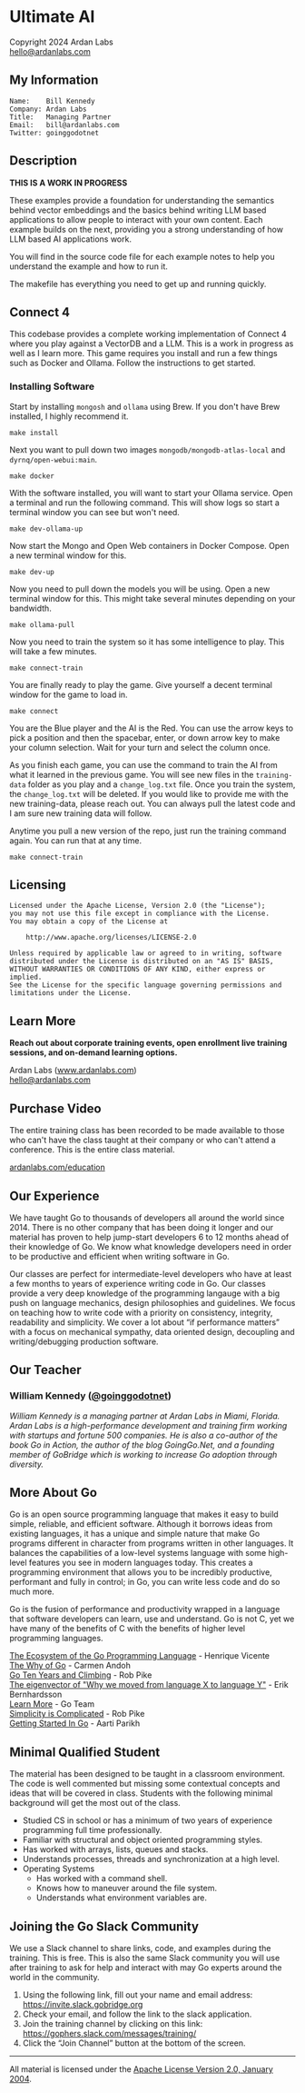 # Ultimate AI

Copyright 2024 Ardan Labs  
hello@ardanlabs.com

## My Information

```
Name:    Bill Kennedy  
Company: Ardan Labs  
Title:   Managing Partner  
Email:   bill@ardanlabs.com  
Twitter: goinggodotnet  
```

## Description

**THIS IS A WORK IN PROGRESS**

These examples provide a foundation for understanding the semantics behind vector embeddings and the basics behind writing LLM based applications to allow people to interact with your own content. Each example builds on the next, providing you a strong understanding of how LLM based AI applications work.

You will find in the source code file for each example notes to help you understand the example and how to run it.

The makefile has everything you need to get up and running quickly.

## Connect 4

This codebase provides a complete working implementation of Connect 4 where you play against a VectorDB and a LLM. This is a work in progress as well as I learn more. This game requires you install and run a few things such as Docker and Ollama. Follow the instructions to get started.

### Installing Software

Start by installing `mongosh` and `ollama` using Brew. If you don't have Brew installed, I highly recommend it.

```
make install
```

Next you want to pull down two images `mongodb/mongodb-atlas-local` and `dyrnq/open-webui:main`.

```
make docker
```

With the software installed, you will want to start your Ollama service. Open a terminal and run the following command. This will show logs so start a terminal window you can see but won't need.

```
make dev-ollama-up
```

Now start the Mongo and Open Web containers in Docker Compose. Open a new terminal window for this.

```
make dev-up
```

Now you need to pull down the models you will be using. Open a new terminal window for this. This might take several minutes depending on your bandwidth.

```
make ollama-pull
```

Now you need to train the system so it has some intelligence to play. This will take a few minutes.

```
make connect-train
```

You are finally ready to play the game. Give yourself a decent terminal window for the game to load in.

```
make connect
```

You are the Blue player and the AI is the Red. You can use the arrow keys to pick a position and then the spacebar, enter, or down arrow key to make your column selection. Wait for your turn and select the column once.

As you finish each game, you can use the <t> command to train the AI from what it learned in the previous game. You will see new files in the `training-data` folder as you play and a `change_log.txt` file. Once you train the system, the `change_log.txt` will be deleted. If you would like to provide me with the new training-data, please reach out. You can always pull the latest code and I am sure new training data will follow.

Anytime you pull a new version of the repo, just run the training command again. You can run that at any time.

```
make connect-train
```

## Licensing

```
Licensed under the Apache License, Version 2.0 (the "License");
you may not use this file except in compliance with the License.
You may obtain a copy of the License at

    http://www.apache.org/licenses/LICENSE-2.0

Unless required by applicable law or agreed to in writing, software
distributed under the License is distributed on an "AS IS" BASIS,
WITHOUT WARRANTIES OR CONDITIONS OF ANY KIND, either express or implied.
See the License for the specific language governing permissions and
limitations under the License.
```

## Learn More

**Reach out about corporate training events, open enrollment live training sessions, and on-demand learning options.**

Ardan Labs (www.ardanlabs.com)  
hello@ardanlabs.com

## Purchase Video

The entire training class has been recorded to be made available to those who can't have the class taught at their company or who can't attend a conference. This is the entire class material.

[ardanlabs.com/education](https://www.ardanlabs.com/education/)

## Our Experience

We have taught Go to thousands of developers all around the world since 2014. There is no other company that has been doing it longer and our material has proven to help jump-start developers 6 to 12 months ahead of their knowledge of Go. We know what knowledge developers need in order to be productive and efficient when writing software in Go.

Our classes are perfect for intermediate-level developers who have at least a few months to years of experience writing code in Go. Our classes provide a very deep knowledge of the programming langauge with a big push on language mechanics, design philosophies and guidelines. We focus on teaching how to write code with a priority on consistency, integrity, readability and simplicity. We cover a lot about “if performance matters” with a focus on mechanical sympathy, data oriented design, decoupling and writing/debugging production software.

## Our Teacher

### William Kennedy ([@goinggodotnet](https://twitter.com/goinggodotnet))  
_William Kennedy is a managing partner at Ardan Labs in Miami, Florida. Ardan Labs is a high-performance development and training firm working with startups and fortune 500 companies. He is also a co-author of the book Go in Action, the author of the blog GoingGo.Net, and a founding member of GoBridge which is working to increase Go adoption through diversity._

## More About Go

Go is an open source programming language that makes it easy to build simple, reliable, and efficient software. Although it borrows ideas from existing languages, it has a unique and simple nature that make Go programs different in character from programs written in other languages. It balances the capabilities of a low-level systems language with some high-level features you see in modern languages today. This creates a programming environment that allows you to be incredibly productive, performant and fully in control; in Go, you can write less code and do so much more.

Go is the fusion of performance and productivity wrapped in a language that software developers can learn, use and understand. Go is not C, yet we have many of the benefits of C with the benefits of higher level programming languages.

[The Ecosystem of the Go Programming Language](https://henvic.dev/posts/go/) - Henrique Vicente  
[The Why of Go](https://www.infoq.com/presentations/go-concurrency-gc) - Carmen Andoh  
[Go Ten Years and Climbing](https://commandcenter.blogspot.com/2017/09/go-ten-years-and-climbing.html) - Rob Pike  
[The eigenvector of "Why we moved from language X to language Y"](https://erikbern.com/2017/03/15/the-eigenvector-of-why-we-moved-from-language-x-to-language-y.html) - Erik Bernhardsson  
[Learn More](https://talks.golang.org/2012/splash.article) - Go Team  
[Simplicity is Complicated](https://www.youtube.com/watch?v=rFejpH_tAHM) - Rob Pike  
[Getting Started In Go](http://aarti.github.io/2016/08/13/getting-started-in-go) - Aarti Parikh  

## Minimal Qualified Student

The material has been designed to be taught in a classroom environment. The code is well commented but missing some contextual concepts and ideas that will be covered in class. Students with the following minimal background will get the most out of the class.

* Studied CS in school or has a minimum of two years of experience programming full time professionally.
* Familiar with structural and object oriented programming styles.
* Has worked with arrays, lists, queues and stacks.
* Understands processes, threads and synchronization at a high level.
* Operating Systems
	* Has worked with a command shell.
	* Knows how to maneuver around the file system.
	* Understands what environment variables are.

## Joining the Go Slack Community

We use a Slack channel to share links, code, and examples during the training.  This is free.  This is also the same Slack community you will use after training to ask for help and interact with may Go experts around the world in the community.

1. Using the following link, fill out your name and email address: https://invite.slack.gobridge.org
1. Check your email, and follow the link to the slack application.
1. Join the training channel by clicking on this link: https://gophers.slack.com/messages/training/
1. Click the “Join Channel” button at the bottom of the screen.
___
All material is licensed under the [Apache License Version 2.0, January 2004](http://www.apache.org/licenses/LICENSE-2.0).
